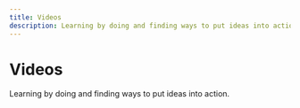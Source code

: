 ```yaml
---
title: Videos
description: Learning by doing and finding ways to put ideas into action
---
```


# Videos

Learning by doing and finding ways to put ideas into action.
